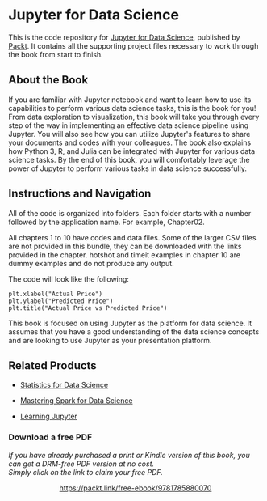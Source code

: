 


# Jupyter for Data Science
This is the code repository for [Jupyter for Data Science](https://www.packtpub.com/big-data-and-business-intelligence/jupyter-data-science?utm_source=github&utm_medium=repository&utm_campaign=9781785880070), published by [Packt](https://www.packtpub.com/?utm_source=github). It contains all the supporting project files necessary to work through the book from start to finish.
## About the Book
If you are familiar with Jupyter notebook and want to learn how to use its capabilities to perform various data science tasks, this is the book for you! From data exploration to visualization, this book will take you through every step of the way in implementing an effective data science pipeline using Jupyter. You will also see how you can utilize Jupyter's features to share your documents and codes with your colleagues. The book also explains how Python 3, R, and Julia can be integrated with Jupyter for various data science tasks.
By the end of this book, you will comfortably leverage the power of Jupyter to perform various tasks in data science successfully.
## Instructions and Navigation
All of the code is organized into folders. Each folder starts with a number followed by the application name. For example, Chapter02.

All chapters 1 to 10 have codes and data files.
Some of the larger CSV files are not provided in this bundle, they can be downloaded with the links provided in the chapter.
hotshot and timeit examples in chapter 10 are dummy examples and do not produce any output.

The code will look like the following:
```
plt.xlabel("Actual Price")
plt.ylabel("Predicted Price")
plt.title("Actual Price vs Predicted Price")
```

This book is focused on using Jupyter as the platform for data science. It assumes that you have a good understanding of the data science concepts and are looking to use Jupyter as your presentation platform.

## Related Products
* [Statistics for Data Science](https://www.packtpub.com/big-data-and-business-intelligence/statistics-data-science?utm_source=github&utm_medium=repository&utm_campaign=9781788290678)

* [Mastering Spark for Data Science](https://www.packtpub.com/big-data-and-business-intelligence/mastering-spark-data-science?utm_source=github&utm_medium=repository&utm_campaign=9781785882142)

* [Learning Jupyter](https://www.packtpub.com/big-data-and-business-intelligence/learning-jupyter?utm_source=github&utm_medium=repository&utm_campaign=9781785884870)
### Download a free PDF

 <i>If you have already purchased a print or Kindle version of this book, you can get a DRM-free PDF version at no cost.<br>Simply click on the link to claim your free PDF.</i>
<p align="center"> <a href="https://packt.link/free-ebook/9781785880070">https://packt.link/free-ebook/9781785880070 </a> </p>